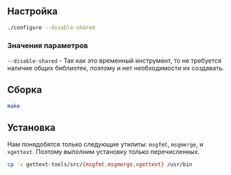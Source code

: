 <package-info :package="package" showsbu></package-info>

<script>
		new Vue({
		el: '#main',
		data: { package: {} },
		mounted: function () {
				this.getPackage('gettext');
		},
		methods: {
			getPackage: function(name) {
					getPackage(name)
					.then(response => this.package = response);
			},
		}
  })
</script>

## Настройка
```bash
./configure --disable-shared
```
### Значения параметров
``--disable-shared`` - Так как это временный инструмент, то не требуется наличие общих библиотек, поэтому и нет необходимости их создавать.


## Сборка
```bash
make
```

## Установка

Нам понядобятся только следующие утилиты:  ``msgfmt``, ``msgmerge``, и ``xgettext``. Поэтому выполним установку только перечисленных.

```bash
cp -v gettext-tools/src/{msgfmt,msgmerge,xgettext} /usr/bin
```
